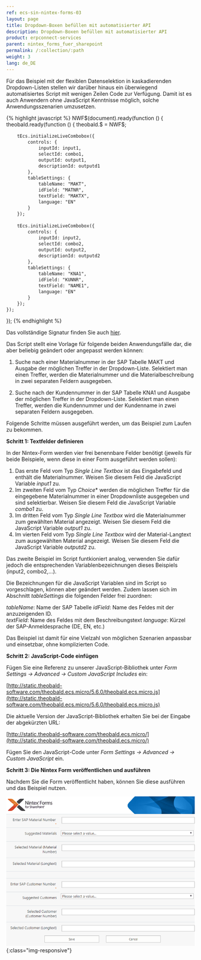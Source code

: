 ```yaml
---
ref: ecs-sin-nintex-forms-03
layout: page
title: Dropdown-Boxen befüllen mit automatisierter API
description: Dropdown-Boxen befüllen mit automatisierter API
product: erpconnect-services
parent: nintex_forms_fuer_sharepoint
permalink: /:collection/:path
weight: 3
lang: de_DE
---
```


Für das Beispiel mit der flexiblen Datenselektion in kaskadierenden Dropdown-Listen stellen wir darüber hinaus ein überwiegend automatisiertes Script mit wenigen Zeilen Code zur Verfügung.
Damit ist es auch Anwendern ohne JavaScript Kenntnisse möglich, solche Anwendungsszenarien umzusetzen.  

{% highlight javascript %}
NWF$(document).ready(function () {
    theobald.ready(function () {
        theobald.$ = NWF$;

        tEcs.initializeLiveCombobox({
            controls: {
                inputId: input1,
                selectId: combo1,
                outputId: output1,
                descriptionId: outputd1
            },
            tableSettings: {
                tableName: "MAKT",
                idField: "MATNR",
                textField: "MAKTX",
                language: "EN"
            }
        });
        
        tEcs.initializeLiveCombobox({
            controls: {
                inputId: input2,
                selectId: combo2,
                outputId: output2,
                descriptionId: outputd2
            },
            tableSettings: {
                tableName: "KNA1",
                idField: "KUNNR",
                textField: "NAME1",
                language: "EN"
            }
        });
    });
});
{% endhighlight %}

Das vollständige Signatur finden Sie auch [hier](https://static.theobald-software.com/theobald.ecs.micro/5.6.0/index.html#div-liveCombobox).

Das Script stellt eine Vorlage für folgende beiden Anwendungsfälle dar, die aber beliebig geändert oder angepasst werden können:

1. Suche nach einer Materialnummer in der SAP Tabelle MAKT und Ausgabe der möglichen Treffer in der Dropdown-Liste. Selektiert man einen Treffer, werden die Materialnummer und die Materialbeschreibung in zwei separaten Feldern ausgegeben.

2. Suche nach der Kundennummer in der SAP Tabelle KNA1 und Ausgabe der möglichen Treffer in der Dropdown-Liste. Selektiert man einen Treffer, werden die Kundennummer und der Kundenname in zwei separaten Feldern ausgegeben.    

Folgende Schritte müssen ausgeführt werden, um das Beispiel zum Laufen zu bekommen. 

**Schritt 1: Textfelder definieren**

In der Nintex-Form werden vier frei benennbare Felder benötigt (jeweils für beide Beispiele, wenn diese in einer Form ausgeführt werden sollen): 

1. Das erste Feld vom Typ *Single Line Textbox* ist das Eingabefeld und enthält die Materialnummer. Weisen Sie diesem Feld die JavaScript Variable *input1* zu.
2. Im zweiten Feld vom Typ *Choice** werden die möglichen Treffer für die eingegebene Materialnummer in einer Dropdownliste ausgegeben und sind selektierbar. Weisen Sie diesem Feld die JavaScript Variable *combo1* zu.
3. Im dritten Feld vom Typ *Single Line Textbox* wird die Materialnummer zum gewählten Material angezeigt. Weisen Sie diesem Feld die JavaScript Variable *output1* zu.  	
4. Im vierten Feld vom Typ *Single Line Textbox* wird der Material-Langtext zum ausgewählten Material angezeigt. Weisen Sie diesem Feld die JavaScript Variable *outputd2* zu.  

Das zweite Beispiel im Script funtkioniert analog, verwenden Sie dafür jedoch die entsprechenden Variablenbezeichnungen dieses Beispiels (input2, combo2,...).    

Die Bezeichnungen für die JavaScript Variablen sind im Script so vorgeschlagen, können aber geändert werden.
Zudem lassen sich im Abschnitt *tableSettings* die folgenden Felder frei zuordnen: 

*tableName*: Name der SAP Tabelle
*idField*: Name des Feldes mit der anzuzeigenden ID.  
*textField*: Name des Feldes mit dem Beschreibungstext
*language*: Kürzel der SAP-Anmeldesprache (DE, EN, etc.)

Das Beispiel ist damit für eine Vielzahl von möglichen Szenarien anpassbar und einsetzbar, ohne komplizierten Code.  


**Schritt 2: JavaScript-Code einfügen**

Fügen Sie eine Referenz zu unserer JavaScript-Bibliothek unter *Form Settings -> Advanced -> Custom JavaScript Includes* ein:

[http://static.theobald-software.com/theobald.ecs.micro/5.6.0/theobald.ecs.micro.js](http://static.theobald-software.com/theobald.ecs.micro/5.6.0/theobald.ecs.micro.js)

Die aktuelle Version der JavaScript-Bibliothek erhalten Sie bei der Eingabe der abgekürzten URL:

[http://static.theobald-software.com/theobald.ecs.micro/](http://static.theobald-software.com/theobald.ecs.micro/)

Fügen Sie den JavaScript-Code unter *Form Settings -> Advanced -> Custom JavaScript* ein.


**Schritt 3: Die Nintex Form veröffentlichen und ausführen**

Nachdem Sie die Form veröffentlicht haben, können Sie diese ausführen und das Beispiel nutzen.

![nintex-forms-js-dropdown-09](/img/content/nintex-forms-js-dropdown-09.gif){:class="img-responsive"}








